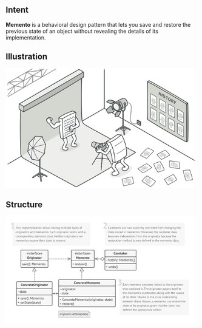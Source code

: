 ## Intent
**Memento** is a behavioral design pattern that lets you save and restore the previous state of an object without revealing the details of its implementation.

## Illustration
![Illustration](illustration.png)

## Structure
![Source code structure](structure.png)
